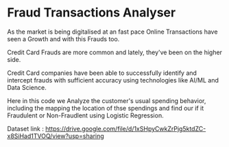 # Fraud Transactions Analyser
As the market is being digitalised at an fast pace Online Transactions have seen a Growth and with this Frauds too.

Credit Card Frauds are more common and lately, they've been on the higher side.

Credit Card companies have been able to successfully identify and intercept frauds with sufficient accuracy using technologies like AI/ML and Data Science.

Here in this code we Analyze the customer's usual spending behavior, including the mapping the location of thse spendings and find our if it Fraudulent or Non-Fraudlent 
using Logistic Regression.

Dataset link : https://drive.google.com/file/d/1xSHpyCwkZrPjg5ktdZC-x8SiHad1TVOQ/view?usp=sharing
